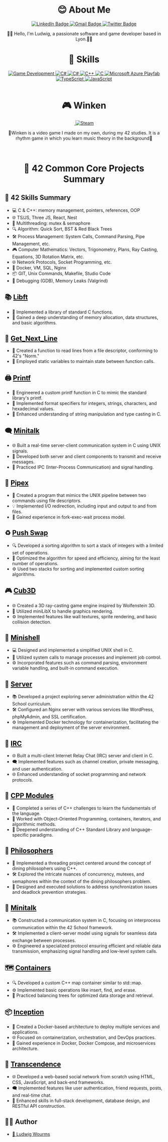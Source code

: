 <h1 align="center">😊 About Me</h1>
<div id="badges" align="center">
  <a href="https://www.linkedin.com/in/ludwig-wourms/">
    <img src="https://img.shields.io/badge/LinkedIn-blue?style=for-the-badge&logo=linkedin&logoColor=white" alt="LinkedIn Badge"/>
  </a>
  <a href="mailto:wu.ludwig@gmail.com">
    <img src="https://img.shields.io/badge/Gmail-red?style=for-the-badge&logo=Gmail&logoColor=white" alt="Gmail Badge"/>
  </a>
  <a href="https://twitter.com/WuLudwig">
    <img src="https://img.shields.io/badge/Twitter-blue?style=for-the-badge&logo=twitter&logoColor=white" alt="Twitter Badge"/>
  </a>
  
  🤗🌟 Hello, I'm Ludwig, a passionate software and game developer based in Lyon.🎉💖
</div>

<h1 align="center">🌈 Skills</h1>
<div id="badges" align="center">
<a href="#">
  <img src="https://img.shields.io/badge/Game_Development-007ACC?style=for-the-badge&logo=game&logoColor=white" alt="Game Development"/>
</a>
<a href="#">
  <img src="https://img.shields.io/badge/Unity-black?style=for-the-badge&logo=unity&logoColor=white" alt="C#"/>
</a>
<a href="#">
  <img src="https://img.shields.io/badge/C_Sharp-239120?style=for-the-badge&logo=c-sharp&logoColor=white" alt="C#"/>
</a>
<a href="#">
  <img src="https://img.shields.io/badge/C++-00599C?style=for-the-badge&logo=c%2B%2B&logoColor=white" alt="C++"/>
</a>
<a href="#">
  <img src="https://img.shields.io/badge/C-A8B9CC?style=for-the-badge&logo=c&logoColor=white" alt="C"/>
</a>
<a href="#">
  <img src="https://img.shields.io/badge/Microsoft_Azure_Playfab-0089D6?style=for-the-badge&logo=microsoft-azure&logoColor=white" alt="Microsoft Azure Playfab"/>
</a>
<a href="#">
  <img src="https://img.shields.io/badge/TypeScript-3178C6?style=for-the-badge&logo=typescript&logoColor=white" alt="TypeScript"/>
</a>
<a href="#">
  <img src="https://img.shields.io/badge/JavaScript-F7DF1E?style=for-the-badge&logo=javascript&logoColor=black" alt="JavaScript"/>
</a>
</div>
<br>

<h1 align="center">🎮 Winken</h1>
<div id="badges" align="center">
 <a href="https://youtu.be/9vDtiBVfAv8?si=vTAxjky93qlyj">
   <img src="https://img.shields.io/badge/Watch_Gameplay-red?style=for-the-badge&logo=youtube&logoColor=white" alt=""/>
 </a>
 <a href="#">
  <img src="https://img.shields.io/badge/Steam-black?style=for-the-badge&logo=steam&logoColor=white" alt="Steam"/>
</a>
  
🚀Winken is a video game I made on my own, during my 42 studies. It is a rhythm game in which you learn music theory in the background🚀
</div>
<br>

<h1 align="center">📘 42 Common Core Projects Summary</h1>

## 🌈 42 Skills Summary
- 💻 C & C++: memory management, pointers, references, OOP
- 🌐 TS/JS, Three JS, React, Nest
- 🧵 Multithreading: mutex & semaphore
- 🔍 Algorithm: Quick Sort, BST & Red Black Trees
- 🛠️ Process Management: System Calls, Command Parsing, Pipe Management, etc.
- 🎮 Computer Mathematics: Vectors, Trigonometry, Plans, Ray Casting, Equations, 3D Rotation Matrix, etc.
- 🌐 Network Protocols, Socket Programming, etc.
- 🐳 Docker, VM, SQL, Nginx
- 📦 GIT, Unix Commands, Makefile, Studio Code
- 🐛 Debugging (GDB), Memory Leaks (Valgrind)

## 📚 <a href="https://github.com/Drwuu/libft_42" style="color:black;"> Libft </a> 
- 📘 Implemented a library of standard C functions.
- 🧠 Gained a deep understanding of memory allocation, data structures, and basic algorithms.

## 📖 <a href="https://github.com/Drwuu/get_next_line_42" style="color:black;"> Get_Next_Line </a>
- 📜 Created a function to read lines from a file descriptor, conforming to 42's "Norm."
- 🔄 Employed static variables to maintain state between function calls.

## 🖨️ <a href="https://github.com/Drwuu/ft_printf_42" style="color:black;"> Printf </a>
- 🔧 Engineered a custom printf function in C to mimic the standard library's printf.
- 🎨 Implemented format specifiers for integers, strings, characters, and hexadecimal values.
- 🧠 Enhanced understanding of string manipulation and type casting in C.

## 🗨️ <a href="https://github.com/Drwuu/minitalk_42" style="color:black;"> Minitalk </a>
- 🌐 Built a real-time server-client communication system in C using UNIX signals.
- 📡 Developed both server and client components to transmit and receive messages.
- 🔄 Practiced IPC (Inter-Process Communication) and signal handling.

## 🚰 <a href="https://github.com/Drwuu/pipex_42" style="color:black;"> Pipex </a>
- 💾 Created a program that mimics the UNIX pipeline between two commands using file descriptors.
- 💡 Implemented I/O redirection, including input and output to and from files.
- 🧠 Gained experience in fork-exec-wait process model.

## ♻️ <a href="https://github.com/Drwuu/push_swap_42" style="color:black;"> Push Swap </a>
- 🔍 Developed a sorting algorithm to sort a stack of integers with a limited set of operations.
- 🚀 Optimized the algorithm for speed and efficiency, aiming for the least number of operations.
- ⚙️ Used two stacks for sorting and implemented custom sorting algorithms.

## 🎮 <a href="https://github.com/Drwuu/cub3d_42" style="color:black;"> Cub3D </a>
- 🌐 Created a 3D ray-casting game engine inspired by Wolfenstein 3D.
- 🎨 Utilized miniLibX to handle graphics rendering.
- ⚙️ Implemented features like wall textures, sprite rendering, and basic collision detection.

## 🐚 <a href="https://github.com/Drwuu/minishell_42" style="color:black;"> Minishell </a>
- 💻 Designed and implemented a simplified UNIX shell in C.
- 📡 Utilized system calls to manage processes and implement job control.
- ⚙️ Incorporated features such as command parsing, environment variable handling, and built-in command execution.

## 🐳 <a href="https://github.com/Drwuu/ft_server_42" style="color:black;"> Server </a>
- 📚 Developed a project exploring server administration within the 42 School curriculum.
- 🛠️ Configured an Nginx server with various services like WordPress, phpMyAdmin, and SSL certification.
- ⚙️ Implemented Docker technology for containerization, facilitating the management and deployment of the server environment.

## 💬 <a href="https://github.com/Drwuu/irc_server/tree/main" style="color:black;"> IRC </a>
- 🌐 Built a multi-client Internet Relay Chat (IRC) server and client in C.
- 🗨️ Implemented features such as channel creation, private messaging, and user authentication.
- 🌐 Enhanced understanding of socket programming and network protocols.

## 🧪 <a href="https://github.com/Drwuu/cpp_42" style="color:black;"> CPP Modules </a>
- 📘 Completed a series of C++ challenges to learn the fundamentals of the language.
- 🧠 Worked with Object-Oriented Programming, containers, iterators, and algorithmic methods.
- 🚀 Deepened understanding of C++ Standard Library and language-specific paradigms.

## 🧪 <a href="https://github.com/Drwuu/philosophers_42" style="color:black;"> Philosophers </a>
- 📘 Implemented a threading project centered around the concept of dining philosophers using C++.
- 🛠 Explored the intricate nuances of concurrency, mutexes, and semaphores within the context of the dining philosophers problem.
- 🚀 Designed and executed solutions to address synchronization issues and deadlock prevention strategies.

## 🌟 <a href="https://github.com/Drwuu/minitalk_42" style="color:black;"> Minitalk </a>
- 📚 Constructed a communication system in C, focusing on interprocess communication within the 42 School framework.
- 🛠️ Implemented a client-server model using signals for seamless data exchange between processes.
- ⚙️ Engineered a specialized protocol ensuring efficient and reliable data transmission, emphasizing signal handling and low-level system calls.

## 🗺️ <a href="https://github.com/Drwuu/containers_42" style="color:black;"> Containers </a>
- 🔍 Developed a custom C++ map container similar to std::map.
- ⚙️ Implemented basic operations like insert, find, and erase.
- 🌲 Practiced balancing trees for optimized data storage and retrieval.

## 📦 <a href="https://github.com/Drwuu/inception_42" style="color:black;"> Inception </a> 
- 🐳 Created a Docker-based architecture to deploy multiple services and applications.
- 🌐 Focused on containerization, orchestration, and DevOps practices.
- 🚀 Gained experience in Docker, Docker Compose, and microservices architecture.

## 💬 <a href="https://github.com/Drwuu/transcendence_42.git" style="color:black;"> Transcendence </a>
- 🌐 Developed a web-based social network from scratch using HTML, CSS, JavaScript, and back-end frameworks.
- 🗨️ Implemented features like user authentication, friend requests, posts, and real-time chat.
- 🚀 Enhanced skills in full-stack development, database design, and RESTful API construction.

## 👨‍💻 Author
- [🌟 Ludwig Wourms](https://github.com/Drwuu)
